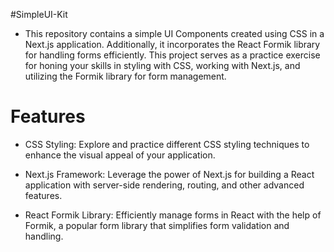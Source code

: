#SimpleUI-Kit

- This repository contains a simple UI Components created using CSS in a Next.js application. Additionally, it incorporates the React Formik library for handling forms efficiently. This project serves as a practice exercise for honing your skills in styling with CSS, working with Next.js, and utilizing the Formik library for form management.

# Features 
- CSS Styling: Explore and practice different CSS styling techniques to enhance the visual appeal of your application.

- Next.js Framework: Leverage the power of Next.js for building a React application with server-side rendering, routing, and other advanced features.

- React Formik Library: Efficiently manage forms in React with the help of Formik, a popular form library that simplifies form validation and handling.
